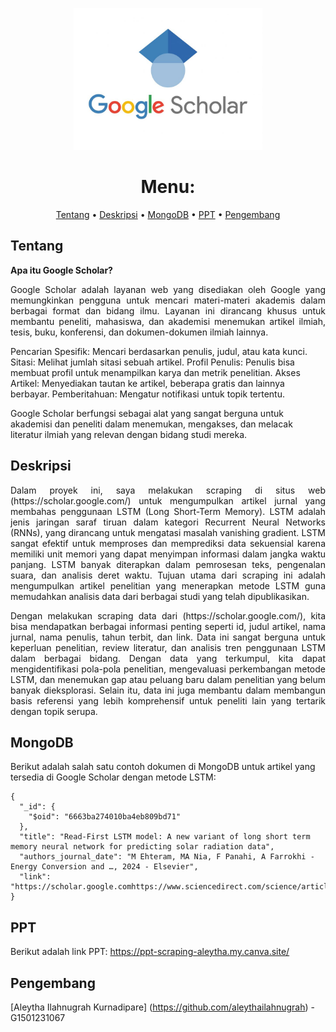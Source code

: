 <p align="center" width="80%">
    <img width="60%" src="https://github.com/aleythailahnugrah/ProjectScraping/blob/main/Logo.jpg">
</p>

<div align="center">

# Menu:

</p>

[Tentang](#Tentang)
•
[Deskripsi](#Deskripsi)
•
[MongoDB](#MongoDB)
•
[PPT](#PPT)
•
[Pengembang](#Pengembang)

</div>

## Tentang  

**Apa itu Google Scholar?**

<p align="justify">
Google Scholar adalah layanan web yang disediakan oleh Google yang memungkinkan pengguna untuk mencari materi-materi akademis dalam berbagai format dan bidang ilmu. Layanan ini dirancang khusus untuk membantu peneliti, mahasiswa, dan akademisi menemukan artikel ilmiah, tesis, buku, konferensi, dan dokumen-dokumen ilmiah lainnya. 

Pencarian Spesifik: Mencari berdasarkan penulis, judul, atau kata kunci.
Sitasi: Melihat jumlah sitasi sebuah artikel.
Profil Penulis: Penulis bisa membuat profil untuk menampilkan karya dan metrik penelitian.
Akses Artikel: Menyediakan tautan ke artikel, beberapa gratis dan lainnya berbayar.
Pemberitahuan: Mengatur notifikasi untuk topik tertentu.

Google Scholar berfungsi sebagai alat yang sangat berguna untuk akademisi dan peneliti dalam menemukan, mengakses, dan melacak literatur ilmiah yang relevan dengan bidang studi mereka.
</p>

## Deskripsi

<p align="justify">
Dalam proyek ini, saya melakukan scraping di situs web (https://scholar.google.com/) untuk mengumpulkan artikel jurnal yang membahas penggunaan LSTM (Long Short-Term Memory). LSTM adalah jenis jaringan saraf tiruan dalam kategori Recurrent Neural Networks (RNNs), yang dirancang untuk mengatasi masalah vanishing gradient. LSTM sangat efektif untuk memproses dan memprediksi data sekuensial karena memiliki unit memori yang dapat menyimpan informasi dalam jangka waktu panjang. LSTM banyak diterapkan dalam pemrosesan teks, pengenalan suara, dan analisis deret waktu. Tujuan utama dari scraping ini adalah mengumpulkan artikel penelitian yang menerapkan metode LSTM guna memudahkan analisis data dari berbagai studi yang telah dipublikasikan.
</p>

<p align="justify">
Dengan melakukan scraping data dari (https://scholar.google.com/), kita bisa mendapatkan berbagai informasi penting seperti id, judul artikel, nama jurnal, nama penulis, tahun terbit, dan link. Data ini sangat berguna untuk keperluan penelitian, review literatur, dan analisis tren penggunaan LSTM dalam berbagai bidang. Dengan data yang terkumpul, kita dapat mengidentifikasi pola-pola penelitian, mengevaluasi perkembangan metode LSTM, dan menemukan gap atau peluang baru dalam penelitian yang belum banyak dieksplorasi. Selain itu, data ini juga membantu dalam membangun basis referensi yang lebih komprehensif untuk peneliti lain yang tertarik dengan topik serupa.
</p>
</div>

## MongoDB

Berikut adalah salah satu contoh dokumen di MongoDB untuk artikel yang tersedia di Google Scholar dengan metode LSTM:
```mongodb
{
  "_id": {
    "$oid": "6663ba274010ba4eb809bd71"
  },
  "title": "Read-First LSTM model: A new variant of long short term memory neural network for predicting solar radiation data",
  "authors_journal_date": "M Ehteram, MA Nia, F Panahi, A Farrokhi - Energy Conversion and …, 2024 - Elsevier",
  "link": "https://scholar.google.comhttps://www.sciencedirect.com/science/article/pii/S0196890424002085"
}
```

## PPT
Berikut adalah link PPT:
https://ppt-scraping-aleytha.my.canva.site/
## Pengembang
[Aleytha Ilahnugrah Kurnadipare] (https://github.com/aleythailahnugrah) - G1501231067
